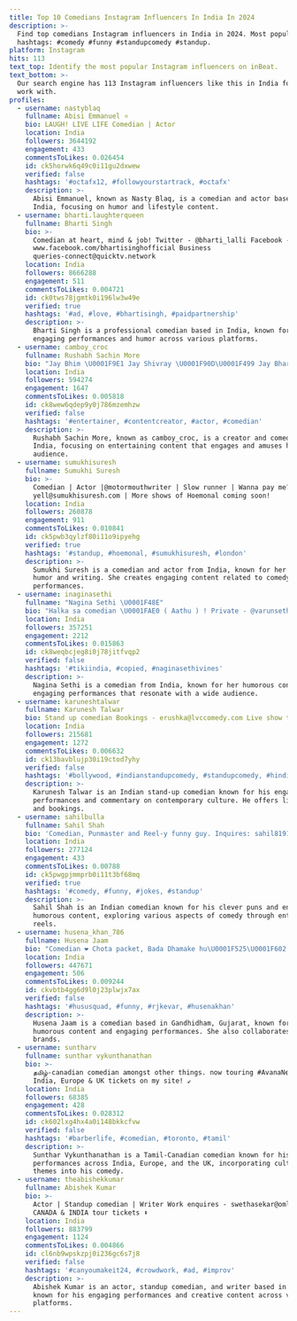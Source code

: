 ```yaml
---
title: Top 10 Comedians Instagram Influencers In India In 2024
description: >-
  Find top comedians Instagram influencers in India in 2024. Most popular
  hashtags: #comedy #funny #standupcomedy #standup.
platform: Instagram
hits: 113
text_top: Identify the most popular Instagram influencers on inBeat.
text_bottom: >-
  Our search engine has 113 Instagram influencers like this in India for you to
  work with.
profiles:
  - username: nastyblaq
    fullname: Abisi Emmanuel ⭐️
    bio: LAUGH! LIVE LIFE Comedian | Actor
    location: India
    followers: 3644192
    engagement: 433
    commentsToLikes: 0.026454
    id: ck5horwk6q49c0i11gu2dxwew
    verified: false
    hashtags: '#octafx12, #followyourstartrack, #octafx'
    description: >-
      Abisi Emmanuel, known as Nasty Blaq, is a comedian and actor based in
      India, focusing on humor and lifestyle content.
  - username: bharti.laughterqueen
    fullname: Bharti Singh
    bio: >-
      Comedian at heart, mind & job! Twitter - @bharti_lalli Facebook -
      www.facebook.com/bhartisinghofficial Business
      queries-connect@quicktv.network
    location: India
    followers: 8666288
    engagement: 511
    commentsToLikes: 0.004721
    id: ck0tws78jgmtk0i196lw3w49e
    verified: true
    hashtags: '#ad, #love, #bhartisingh, #paidpartnership'
    description: >-
      Bharti Singh is a professional comedian based in India, known for her
      engaging performances and humor across various platforms.
  - username: camboy_croc
    fullname: Rushabh Sachin More
    bio: "Jay Bhim \U0001F9E1 Jay Shivray \U0001F90D\U0001F499 Jay Bharat \U0001F49A CREATOR | COMEDIAN | ENTERTAINER \U0001F603 For business - camboycroc0007@gmail.com"
    location: India
    followers: 594274
    engagement: 1647
    commentsToLikes: 0.005818
    id: ck8wew6qdep9y0j786mzemhzw
    verified: false
    hashtags: '#entertainer, #contentcreator, #actor, #comedian'
    description: >-
      Rushabh Sachin More, known as camboy_croc, is a creator and comedian from
      India, focusing on entertaining content that engages and amuses his
      audience.
  - username: sumukhisuresh
    fullname: Sumukhi Suresh
    bio: >-
      Comedian | Actor |@motormouthwriter | Slow runner | Wanna pay me? contact
      yell@sumukhisuresh.com | More shows of Hoemonal coming soon!
    location: India
    followers: 260878
    engagement: 911
    commentsToLikes: 0.010841
    id: ck5pwb3qylzf80i11o9ipyehg
    verified: true
    hashtags: '#standup, #hoemonal, #sumukhisuresh, #london'
    description: >-
      Sumukhi Suresh is a comedian and actor from India, known for her unique
      humor and writing. She creates engaging content related to comedy and
      performances.
  - username: inaginasethi
    fullname: "Nagina Sethi \U0001F48E"
    bio: "Halka sa comedian \U0001FAE0 ( Aathu ) ! Private - @varunsethi7"
    location: India
    followers: 357251
    engagement: 2212
    commentsToLikes: 0.015863
    id: ck8weqbcjeg8i0j78jitfvqp2
    verified: false
    hashtags: '#tikiindia, #copied, #naginasethivines'
    description: >-
      Nagina Sethi is a comedian from India, known for her humorous content and
      engaging performances that resonate with a wide audience.
  - username: karuneshtalwar
    fullname: Karunesh Talwar
    bio: Stand up comedian Bookings - erushka@lvccomedy.com Live show tickets -
    location: India
    followers: 215681
    engagement: 1272
    commentsToLikes: 0.006632
    id: ck13bavblujp30i19ctod7yhy
    verified: false
    hashtags: '#bollywood, #indianstandupcomedy, #standupcomedy, #hindicomedy'
    description: >-
      Karunesh Talwar is an Indian stand-up comedian known for his engaging
      performances and commentary on contemporary culture. He offers live shows
      and bookings.
  - username: sahilbulla
    fullname: Sahil Shah
    bio: 'Comedian, Punmaster and Reel-y funny guy. Inquires: sahil8191@gmail.com'
    location: India
    followers: 277124
    engagement: 433
    commentsToLikes: 0.00788
    id: ck5pwgpjmmprb0i11t3bf68mq
    verified: true
    hashtags: '#comedy, #funny, #jokes, #standup'
    description: >-
      Sahil Shah is an Indian comedian known for his clever puns and engaging
      humorous content, exploring various aspects of comedy through entertaining
      reels.
  - username: husena_khan_786
    fullname: Husena Jaam
    bio: "Comedian ❤️ Chota packet, Bada Dhamake hu\U0001F525\U0001F602 \U0001F4CD: Gandhidham (Kutch, Gujarat) Dm / Email For Brand Promo's nd collab's✉️"
    location: India
    followers: 447671
    engagement: 506
    commentsToLikes: 0.009244
    id: ckvbtb4gg6d9l0j23plwjx7ax
    verified: false
    hashtags: '#hususquad, #funny, #rjkevar, #husenakhan'
    description: >-
      Husena Jaam is a comedian based in Gandhidham, Gujarat, known for her
      humorous content and engaging performances. She also collaborates with
      brands.
  - username: suntharv
    fullname: sunthar vykunthanathan
    bio: >-
      தமிழ்-canadian comedian amongst other things. now touring #AvanaNee -
      India, Europe & UK tickets on my site! ↙️
    location: India
    followers: 68385
    engagement: 428
    commentsToLikes: 0.028312
    id: ck602lxg4hx4a0i148bkkcfvw
    verified: false
    hashtags: '#barberlife, #comedian, #toronto, #tamil'
    description: >-
      Sunthar Vykunthanathan is a Tamil-Canadian comedian known for his
      performances across India, Europe, and the UK, incorporating cultural
      themes into his comedy.
  - username: theabishekkumar
    fullname: Abishek Kumar
    bio: >-
      Actor | Standup comedian | Writer Work enquires - swethasekar@oml.in USA,
      CANADA & INDIA tour tickets ⬇️
    location: India
    followers: 883799
    engagement: 1124
    commentsToLikes: 0.004866
    id: cl6nb9wpskzpj0i236gc6s7j8
    verified: false
    hashtags: '#canyoumakeit24, #crowdwork, #ad, #improv'
    description: >-
      Abishek Kumar is an actor, standup comedian, and writer based in India,
      known for his engaging performances and creative content across various
      platforms.
---
```



